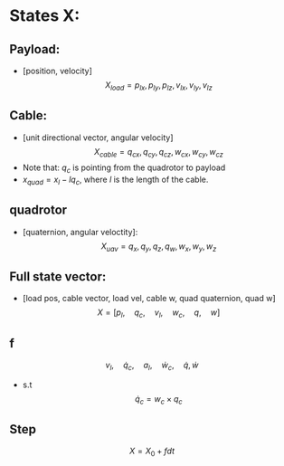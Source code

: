 # States X:
## Payload: 
* [position, velocity]
$$X_{load} = p_{lx}, p_{ly}, p_{lz}, v_{lx}, v_{ly}, v_{lz}$$
## Cable: 
* [unit directional vector, angular velocity]
$$X_{cable} = q_{cx}, q_{cy}, q_{cz}, w_{cx}, w_{cy}, w_{cz} $$
* Note that: $q_c$ is pointing from the quadrotor to payload
* $x_{quad} = x_l - lq_c$, where $l$ is the length of the cable. 
## quadrotor 
* [quaternion, angular veloctity]:
$$ X_{uav} = q_x, q_y, q_z, q_w, w_x, w_y, w_z$$
## Full state vector: 
* [load pos, cable vector, load vel, cable w, quad quaternion, quad w]
$$ X = [p_{l},\quad q_c,\quad v_{l},\quad w_c,\quad q,\quad w]$$
## f
$$v_l, \quad \dot{q}_c,\quad a_l, \quad \dot{w}_c, \quad \dot{q}, \dot{w} $$
* s.t
    $$\dot{q}_c  = w_c \times q_c $$
## Step 
$$X = X_0 + fdt$$